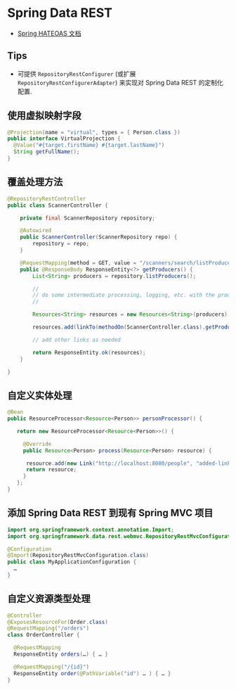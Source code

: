 # Spring Data REST
* [Spring HATEOAS 文档](http://docs.spring.io/spring-hateoas/docs/current/reference/html/)

## Tips
* 可提供 `RepositoryRestConfigurer` (或扩展 `RepositoryRestConfigurerAdapter`) 来实现对 Spring Data REST 的定制化配置.


## 使用虚拟映射字段
```java
@Projection(name = "virtual", types = { Person.class })
public interface VirtualProjection {
  @Value("#{target.firstName} #{target.lastName}")
  String getFullName();
}
```

## 覆盖处理方法
```java
@RepositoryRestController
public class ScannerController {

    private final ScannerRepository repository;

    @Autowired
    public ScannerController(ScannerRepository repo) {
        repository = repo;
    }

    @RequestMapping(method = GET, value = "/scanners/search/listProducers")
    public @ResponseBody ResponseEntity<?> getProducers() {
        List<String> producers = repository.listProducers();

        //
        // do some intermediate processing, logging, etc. with the producers
        //

        Resources<String> resources = new Resources<String>(producers);

        resources.add(linkTo(methodOn(ScannerController.class).getProducers()).withSelfRel());

        // add other links as needed

        return ResponseEntity.ok(resources);
    }

}
```

## 自定义实体处理
```java
@Bean
public ResourceProcessor<Resource<Person>> personProcessor() {

   return new ResourceProcessor<Resource<Person>>() {

     @Override
     public Resource<Person> process(Resource<Person> resource) {

      resource.add(new Link("http://localhost:8080/people", "added-link"));
      return resource;
     }
   };
}
```

## 添加 Spring Data REST 到现有 Spring MVC 项目
```java
import org.springframework.context.annotation.Import;
import org.springframework.data.rest.webmvc.RepositoryRestMvcConfiguration;

@Configuration
@Import(RepositoryRestMvcConfiguration.class)
public class MyApplicationConfiguration {
  …
}
```
## 自定义资源类型处理
```java
@Controller
@ExposesResourceFor(Order.class)
@RequestMapping("/orders")
class OrderController {

  @RequestMapping
  ResponseEntity orders(…) { … }

  @RequestMapping("/{id}")
  ResponseEntity order(@PathVariable("id") … ) { … }
}
```
